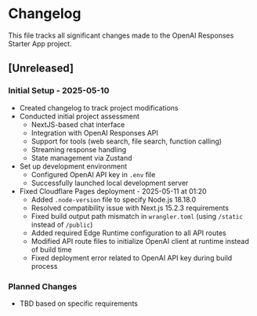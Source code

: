 # Changelog

This file tracks all significant changes made to the OpenAI Responses Starter App project.

## [Unreleased]

### Initial Setup - 2025-05-10
- Created changelog to track project modifications
- Conducted initial project assessment
  - NextJS-based chat interface
  - Integration with OpenAI Responses API
  - Support for tools (web search, file search, function calling)
  - Streaming response handling
  - State management via Zustand
- Set up development environment
  - Configured OpenAI API key in `.env` file
  - Successfully launched local development server
- Fixed Cloudflare Pages deployment - 2025-05-11 at 01:20
  - Added `.node-version` file to specify Node.js 18.18.0
  - Resolved compatibility issue with Next.js 15.2.3 requirements
  - Fixed build output path mismatch in `wrangler.toml` (using `/static` instead of `/public`)
  - Added required Edge Runtime configuration to all API routes
  - Modified API route files to initialize OpenAI client at runtime instead of build time
  - Fixed deployment error related to OpenAI API key during build process

### Planned Changes
- TBD based on specific requirements
